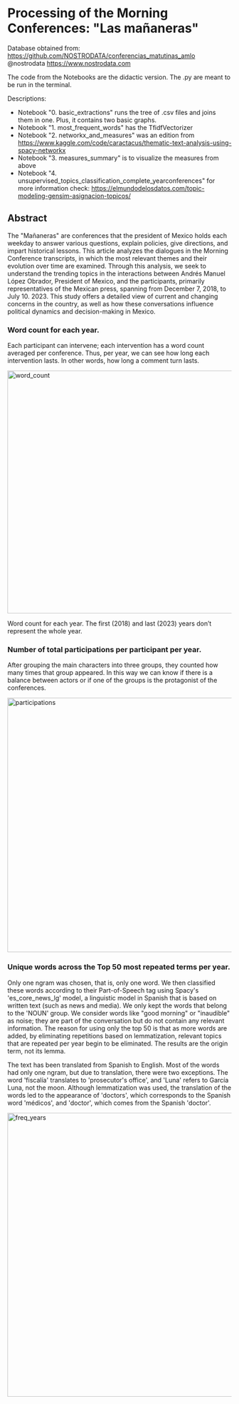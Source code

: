 # Processing of the Morning Conferences: "Las mañaneras"

Database obtained from: https://github.com/NOSTRODATA/conferencias_matutinas_amlo @nostrodata https://www.nostrodata.com

The code from the Notebooks are the didactic version. The .py are meant to be run in the terminal.

Descriptions:
* Notebook "0. basic_extractions" runs the tree of .csv files and joins them in one. Plus, it contains two basic graphs.
* Notebook "1. most_frequent_words" has the TfidfVectorizer
* Notebook "2. networkx_and_measures" was an edition from https://www.kaggle.com/code/caractacus/thematic-text-analysis-using-spacy-networkx
* Notebook "3. measures_summary" is to visualize the measures from above
* Notebook "4. unsupervised_topics_classification_complete_yearconferences" for more information check: https://elmundodelosdatos.com/topic-modeling-gensim-asignacion-topicos/

## Abstract
The "Mañaneras" are conferences that the president of Mexico holds each weekday to answer various questions, explain policies, give directions, and impart historical lessons. This article analyzes the dialogues in the Morning Conference transcripts, in which the most relevant themes and their evolution over time are examined. Through this analysis, we seek to understand the trending topics in the interactions between Andrés Manuel López Obrador, President of Mexico, and the participants, primarily representatives of the Mexican press, spanning from December 7, 2018, to July 10. 2023. This study offers a detailed view of current and changing concerns in the country, as well as how these conversations influence political dynamics and decision-making in Mexico.

### Word count for each year.
Each participant can intervene; each intervention has a word count averaged per conference. Thus, per year, we can see how long each intervention lasts. In other words, how long a comment turn lasts.

<img width="544" alt="word_count" src="https://github.com/AlmaCuevas/AMLO_Morning_Conferences/assets/46833474/1e19f778-8ba6-4659-8c2a-eb46063aa52e">

Word count for each year. The first (2018) and last (2023) years don’t
represent the whole year.

### Number of total participations per participant per year.
After grouping the main characters into three groups, they counted how many times that group appeared. In this way we can know if there is a balance between actors or if one of the groups is the protagonist of the conferences.

<img width="570" alt="participations" src="https://github.com/AlmaCuevas/AMLO_Morning_Conferences/assets/46833474/f8f81459-3f4c-4496-9564-0df8ef1b2299">

### Unique words across the Top 50 most repeated terms per year.
Only one ngram was chosen, that is, only one word. We then classified these words according to their Part-of-Speech tag using Spacy's 'es_core_news_lg' model, a linguistic model in Spanish that is based on written text (such as news and media). We only kept the words that belong to the 'NOUN' group. We consider words like "good morning" or "inaudible" as noise; they are part of the conversation but do not contain any relevant information.
The reason for using only the top 50 is that as more words are added, by eliminating repetitions based on lemmatization, relevant topics that are repeated per year begin to be eliminated. The results are the origin term, not its lemma.

The text has been translated from Spanish to English. Most of the words had only one ngram, but due to translation, there were two exceptions. The word 'fiscalía' translates to 'prosecutor's office', and 'Luna' refers to García Luna, not the moon. Although lemmatization was used, the translation of the words led to the appearance of 'doctors', which corresponds to the Spanish word 'médicos', and 'doctor', which comes from the Spanish 'doctor'.

<img width="636" alt="freq_years" src="https://github.com/AlmaCuevas/AMLO_Morning_Conferences/assets/46833474/bb3cdc80-40b9-4410-80ee-808d96a313cb">
